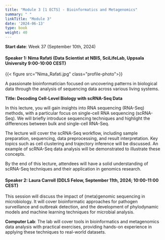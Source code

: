 ```yaml
---
title: "Module 3 [1 ECTS] - Bioinformatics and Metagenomics"
summary: " "
linkTitle: "Module 3"
date: '2024-06-13'
type: book
weight: 40
---
```

<style>
  .profile-photo {
    width: 150px; /* Adjust the width as needed */
    height: auto; /* This keeps the aspect ratio of the image */
    display: block;
    margin-left: auto;
    margin-right: auto;
  }
</style>

**Start date**: Week 37 (September 10th, 2024)

<!-- has been updated -->
#### Speaker 1: Nima Rafati (Data Scientist at NBIS, SciLifeLab, Uppsala University 9:00-10:00 CEST)

{{< figure src="Nima_Rafati.jpg" class="profile-photo">}}

A passionate bioinformatician focused on uncovering patterns in biological data through the analysis of sequencing data across various living systems.

**Title: Decoding Cell-Level Biology with scRNA-Seq Data**

In this lecture, you will gain insights into RNA sequencing (RNA-Seq) methods, with a particular focus on single-cell RNA sequencing (scRNA-Seq). We will briefly introduce sequencing techniques and highlight the differences between bulk and single-cell RNA-Seq.

The lecture will cover the scRNA-Seq workflow, including sample preparation, sequencing, data preprocessing, and result interpretation. Key topics such as cell clustering and trajectory inference will be discussed. An example of scRNA-Seq data analysis will be demonstrated to illustrate these concepts.

By the end of this lecture, attendees will have a solid understanding of scRNA-Seq techniques and their application in genomics research.

<!-- needs to be updated -->
#### Speaker 2: Laura Carroll (DDLS Felow, September 11th, 2024; 10:00-11:00 CEST)

This session will discuss the impact of (meta)genomic sequencing in microbiology. It will cover bioinformatic approaches for pathogen surveillance and outbreak detection, and the development of phylodynamic models and machine learning techniques for microbial analysis.

<!-- needs to be updated -->
**Computer Lab**: The lab will cover tools in bioinformatics and metagenomics data analysis with practical exercises, providing hands-on experience in applying these techniques to real-world datasets.

